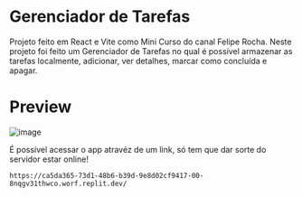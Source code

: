 # Gerenciador de Tarefas

Projeto feito em React e Vite como Mini Curso do canal Felipe Rocha. Neste projeto foi feito um Gerenciador de Tarefas no qual é possível armazenar as tarefas localmente, adicionar, ver detalhes, marcar como concluída e apagar.

# Preview
![image](https://github.com/user-attachments/assets/89df910d-3952-49b1-88d9-d7f293eb2067)


É possível acessar o app atravéz de um link, só tem que dar sorte do servidor estar online!

    https://ca5da365-73d1-48b6-b39d-9e8d02cf9417-00-8nqgv31thwco.worf.replit.dev/

